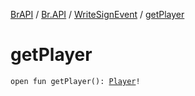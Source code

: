 [BrAPI](../../index.md) / [Br.API](../index.md) / [WriteSignEvent](index.md) / [getPlayer](./get-player.md)

# getPlayer

`open fun getPlayer(): `[`Player`](https://hub.spigotmc.org/javadocs/spigot/org/bukkit/entity/Player.html)`!`